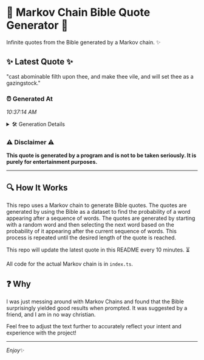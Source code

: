 # 📖 Markov Chain Bible Quote Generator 📖

Infinite quotes from the Bible generated by a Markov chain. ✨

## ✨ Latest Quote ✨
"cast abominable filth upon thee, and make thee vile, and will set thee as a gazingstock."

### ⏰ Generated At
*10:37:14 AM*

<details>
    <summary>🛠️ Generation Details</summary>
    <p>
        <strong>🌱 Seed:</strong> cast<br>
        <strong>🔄 Iterations:</strong> 15<br>
        <strong>📜 Context History:</strong><br>[ cast ]: abominable<br>[ cast, abominable ]: filth<br>[ cast, abominable, filth ]: upon<br>[ cast, abominable, filth, upon ]: thee,<br>[ cast, abominable, filth, upon, thee, ]: and<br>[ cast, abominable, filth, upon, thee,, and ]: make<br>[ abominable, filth, upon, thee,, and, make ]: thee<br>[ filth, upon, thee,, and, make, thee ]: vile,<br>[ upon, thee,, and, make, thee, vile, ]: and<br>[ thee,, and, make, thee, vile,, and ]: will<br>[ and, make, thee, vile,, and, will ]: set<br>[ make, thee, vile,, and, will, set ]: thee<br>[ thee, vile,, and, will, set, thee ]: as<br>[ vile,, and, will, set, thee, as ]: a<br>[ and, will, set, thee, as, a ]: gazingstock.<br>
    </p>
</details>

### ⚠️ Disclaimer ⚠️
**This quote is generated by a program and is not to be taken seriously. It is purely for entertainment purposes.**

---

## 🔍 How It Works

This repo uses a Markov chain to generate Bible quotes. The quotes are generated by using the Bible as a dataset to find the probability of a word appearing after a sequence of words. The quotes are generated by starting with a random word and then selecting the next word based on the probability of it appearing after the current sequence of words. This process is repeated until the desired length of the quote is reached.

This repo will update the latest quote in this README every 10 minutes. ⏳

All code for the actual Markov chain is in `index.ts`.

## ❓ Why

I was just messing around with Markov Chains and found that the Bible surprisingly yielded good results when prompted. 
It was suggested by a friend, and I am in no way christian.

Feel free to adjust the text further to accurately reflect your intent and experience with the project!

---

*Enjoy*✨
